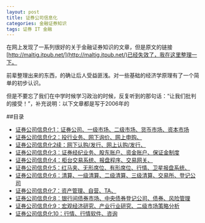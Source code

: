 ```yaml
---
layout: post
title: 证券公司信息化
categories: 金融证券知识
tags: 证券 IT 金融
---
```


在网上发现了一系列很好的关于金融证券知识的文章，但是原文的链接[http://maltig.itpub.net/](http://maltig.itpub.net/)已经失效了，我在这里整理一下。

前辈整理出来的东西，的确让后人受益匪浅。对一些基础的经济学原理有了一个简单的初步认识。

但是不要忘了我们在中学时候学习政治的时候，反复听到的那句话：“让我们批判的接受！”，补充说明：以下文章都是写于2006年的

##目录

* [证券公司信息化1：证券公司、一级市场、二级市场、货币市场、资本市场](https://github.com/xumenger/xumenger.github.io/blob/master/download/20160129/01-finance.md)
* [证券公司信息化2：投行业务、网下询价、网上申购、](https://github.com/xumenger/xumenger.github.io/blob/master/download/20160129/02-finance.md)
* [证券公司信息化2续：网下认购/发行、网上认购/发行、](https://github.com/xumenger/xumenger.github.io/blob/master/download/20160129/03-finance.md)
* [证券公司信息化3：证券经纪业务、股东账户、资金账户、保证金制度](https://github.com/xumenger/xumenger.github.io/blob/master/download/20160129/04-finance.md)
* [证券公司信息化4：柜台交易系统、报盘程序、交易网关、](https://github.com/xumenger/xumenger.github.io/blob/master/download/20160129/05-finance.md)
* [证券公司信息化5：红马夹、无形席位、有形席位、行情、卫星报盘系统、](https://github.com/xumenger/xumenger.github.io/blob/master/download/20160129/06-finance.md)
* [证券公司信息化6：清算、一级清算、二级清算、三级清算、交易所、登记公司](https://github.com/xumenger/xumenger.github.io/blob/master/download/20160129/07-finance.md)
* [证券公司信息化7：资产管理、自营、TA、](https://github.com/xumenger/xumenger.github.io/blob/master/download/20160129/08-finance.md)
* [证券公司信息化8：银行间债券市场、中央债券登记公司、债券、风险管理](https://github.com/xumenger/xumenger.github.io/blob/master/download/20160129/09-finance.md)
* [证券公司信息化9：宏观经济研究、产业行业研究、二级市场策略分析](https://github.com/xumenger/xumenger.github.io/blob/master/download/20160129/10-finance.md)
* [证券公司信息化10：行情、行情软件、咨询](https://github.com/xumenger/xumenger.github.io/blob/master/download/20160129/11-finance.md)

